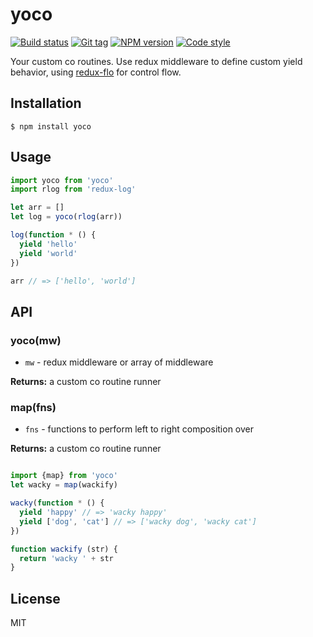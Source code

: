 
# yoco

[![Build status][travis-image]][travis-url]
[![Git tag][git-image]][git-url]
[![NPM version][npm-image]][npm-url]
[![Code style][standard-image]][standard-url]

Your custom co routines. Use redux middleware to define custom yield behavior, using [redux-flo](//github.com/redux-effects/redux-flo) for control flow.

## Installation

    $ npm install yoco

## Usage

```js
import yoco from 'yoco'
import rlog from 'redux-log'

let arr = []
let log = yoco(rlog(arr))

log(function * () {
  yield 'hello'
  yield 'world'
})

arr // => ['hello', 'world']

```

## API

### yoco(mw)

- `mw` - redux middleware or array of middleware

**Returns:** a custom co routine runner

### map(fns)

- `fns` - functions to perform left to right composition over

**Returns:** a custom co routine runner

```js

import {map} from 'yoco'
let wacky = map(wackify)

wacky(function * () {
  yield 'happy' // => 'wacky happy'
  yield ['dog', 'cat'] // => ['wacky dog', 'wacky cat']
})

function wackify (str) {
  return 'wacky ' + str
}
```

## License

MIT

[travis-image]: https://img.shields.io/travis/floxjs/yoco.svg?style=flat-square
[travis-url]: https://travis-ci.org/floxjs/yoco
[git-image]: https://img.shields.io/github/tag/floxjs/yoco.svg?style=flat-square
[git-url]: https://github.com/floxjs/yoco
[standard-image]: https://img.shields.io/badge/code%20style-standard-brightgreen.svg?style=flat-square
[standard-url]: https://github.com/feross/standard
[npm-image]: https://img.shields.io/npm/v/yoco.svg?style=flat-square
[npm-url]: https://npmjs.org/package/yoco
